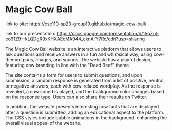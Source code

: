 # Magic Cow Ball

link to site: https://cse110-sp23-group19.github.io/magic-cow-ball/

link to our presentation: https://docs.google.com/presentation/d/1hpZul-eo91Z9--kLQDgR9xKHXAEcMA944_cknA-Y7Rc/edit?usp=sharing

The Magic Cow Ball website is an interactive platform that allows users to ask questions and receive answers in a fun and whimsical way, using cow-themed puns, images, and sounds. The website has a playful design, featuring cow branding in line with the "Dead Beef" theme.

The site contains a form for users to submit questions, and upon submission, a random response is generated from a list of positive, neutral, or negative answers, each with cow-related wordplay. As the response is revealed, a cow sound is played, and the background color changes based on the response type. Users can also share their results on Twitter.

In addition, the website presents interesting cow facts that are displayed after a question is submitted, adding an educational aspect to the platform. The CSS styles include bubble animations in the background, enhancing the overall visual appeal of the website.

